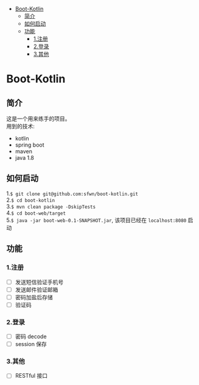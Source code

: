 * [Boot-Kotlin](#boot-kotlin)
	* [简介](#简介)
	* [如何启动](#如何启动)
	* [功能](#功能)
		* [1.注册](#1注册)
		* [2.登录](#2登录)
		* [3.其他](#3其他)

# Boot-Kotlin

## 简介
这是一个用来练手的项目。  
用到的技术:  
- kotlin
- spring boot
- maven
- java 1.8

## 如何启动
1.`$ git clone git@github.com:sfwn/boot-kotlin.git`  
2.`$ cd boot-kotlin`  
3.`$ mvn clean package -DskipTests`  
4.`$ cd boot-web/target`  
5.`$ java -jar boot-web-0.1-SNAPSHOT.jar`, 该项目已经在 `localhost:8080` 启动  

## 功能
### 1.注册
- [ ] 发送短信验证手机号
- [ ] 发送邮件验证邮箱
- [ ] 密码加盐后存储
- [ ] 验证码
 
### 2.登录
- [ ] 密码 decode
- [ ] session 保存

### 3.其他
- [ ] RESTful 接口
